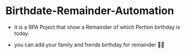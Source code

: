# Birthdate-Remainder-Automation
* it is a RPA Poject that show a Remainder of which Pertion birthday is today.

* you can add your family and frends birthday for remainder 🎂🎂
